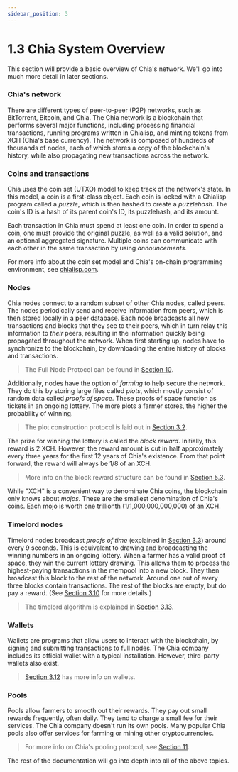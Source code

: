 ```yaml
---
sidebar_position: 3
---
```


# 1.3 Chia System Overview

This section will provide a basic overview of Chia's network. We'll go into much more detail in later sections.

### Chia's network
There are different types of peer-to-peer (P2P) networks, such as BitTorrent, Bitcoin, and Chia. The Chia network is a blockchain that performs several major functions, including processing financial transactions, running programs written in Chialisp, and minting tokens from XCH (Chia's base currency). The network is composed of hundreds of thousands of nodes, each of which stores a copy of the blockchain's history, while also propagating new transactions across the network.

### Coins and transactions
Chia uses the coin set (UTXO) model to keep track of the network's state. In this model, a coin is a first-class object. Each coin is locked with a Chialisp program called a _puzzle_, which is then hashed to create a _puzzlehash_. The coin's ID is a hash of its parent coin's ID, its puzzlehash, and its amount.

Each transaction in Chia must spend at least one coin. In order to spend a coin, one must provide the original puzzle, as well as a valid solution, and an optional aggregated signature. Multiple coins can communicate with each other in the same transaction by using _announcements_.

For more info about the coin set model and Chia's on-chain programming environment, see [chialisp.com](https://chialisp.com).

### Nodes
Chia nodes connect to a random subset of other Chia nodes, called peers. The nodes periodically send and receive information from peers, which is then stored locally in a peer database. Each node broadcasts all new transactions and blocks that they see to their peers, which in turn relay this information to _their_ peers, resulting in the information quickly being propagated throughout the network. When first starting up, nodes have to synchronize to the blockchain, by downloading the entire history of blocks and transactions.

  >The Full Node Protocol can be found in [Section 10](/docs/10protocol/protocol "Section 3.10: Full Node Protocol").

Additionally, nodes have the option of _farming_ to help secure the network. They do this by storing large files called _plots_, which mostly consist of random data called _proofs of space_. These proofs of space function as tickets in an ongoing lottery. The more plots a farmer stores, the higher the probability of winning.

  >The plot construction protocol is laid out in [Section 3.2](/docs/03consensus/proof-of-space "Section 3.2: Proof of Space.").

The prize for winning the lottery is called the _block reward_. Initially, this reward is 2 XCH. However, the reward amount is cut in half approximately every three years for the first 12 years of Chia's existence. From that point forward, the reward will always be 1/8 of an XCH.

  >More info on the block reward structure can be found in [Section 5.3](/docs/05block-validation/block_rewards "Section 5.3: Block Rewards").

While "XCH" is a convenient way to denominate Chia coins, the blockchain only knows about _mojos_. These are the smallest denomination of Chia's coins. Each mojo is worth one trillionth (1/1,000,000,000,000) of an XCH.

### Timelord nodes
Timelord nodes broadcast _proofs of time_ (explained in [Section 3.3](/docs/03consensus/vdfs "Section 3.3: VDFs")) around every 9 seconds. This is equivalent to drawing and broadcasting the winning numbers in an ongoing lottery. When a farmer has a valid proof of space, they win the current lottery drawing. This allows them to process the highest-paying transactions in the mempool into a new block. They then broadcast this block to the rest of the network. Around one out of every three blocks contain transactions. The rest of the blocks are empty, but do pay a reward. (See [Section 3.10](/docs/03consensus/foliage "Section 3.10: Foliage") for more details.)

  >The timelord algorithm is explained in [Section 3.13](/docs/03consensus/timelords "Section 3.13: Timelord Algorithm").

### Wallets
Wallets are programs that allow users to interact with the blockchain, by signing and submitting transactions to full nodes. The Chia company includes its official wallet with a typical installation. However, third-party wallets also exist.

  >[Section 3.12](/docs/03consensus/light_clients "Section 3.12: Light Clients") has more info on wallets.

### Pools
Pools allow farmers to smooth out their rewards. They pay out small rewards frequently, often daily. They tend to charge a small fee for their services. The Chia company doesn't run its own pools. Many popular Chia pools also offer services for farming or mining other cryptocurrencies.

  >For more info on Chia's pooling protocol, see [Section 11](/docs/pooling/pooling "Section 11: Pooling").

The rest of the documentation will go into depth into all of the above topics.
